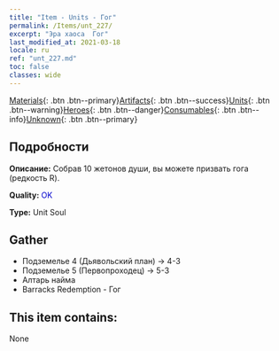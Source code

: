 ```yaml
---
title: "Item - Units - Гог"
permalink: /Items/unt_227/
excerpt: "Эра хаоса  Гог"
last_modified_at: 2021-03-18
locale: ru
ref: "unt_227.md"
toc: false
classes: wide
---
```

 [Materials](/ru/Items/){: .btn .btn--primary}[Artifacts](/ru/Items/Artifacts/){: .btn .btn--success}[Units](/ru/Items/Units/){: .btn .btn--warning}[Heroes](/ru/Items/Heroes/){: .btn .btn--danger}[Consumables](/ru/Items/Consumables/){: .btn .btn--info}[Unknown](/ru/Items/Unknown/){: .btn .btn--primary}

## Подробности
 **Описание:** Собрав 10 жетонов души, вы можете призвать гога (редкость R).

 **Quality:** <span style="color: #0000CD">OK</span>

 **Type:** Unit Soul

## Gather

*    Подземелье 4 (Дьявольский план) -> 4-3 
*    Подземелье 5 (Первопроходец) -> 5-3 
*    Алтарь найма 
*    Barracks Redemption - Гог 

## This item contains:

  None

